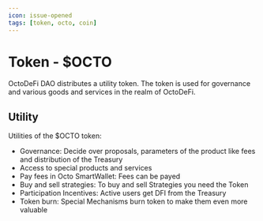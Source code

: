```yaml
---
icon: issue-opened
tags: [token, octo, coin]
---
```

# Token - $OCTO

OctoDeFi DAO distributes a utility token.
The token is used for governance and various goods and services in the realm of OctoDeFi.

## Utility
Utilities of the $OCTO token:
- Governance: Decide over proposals, parameters of the product like fees and distribution of the Treasury
- Access to special products and services 
- Pay fees in Octo SmartWallet: Fees can be payed 
- Buy and sell strategies: To buy and sell Strategies you need the Token
- Participation Incentives: Active users get DFI from the Treasury
- Token burn: Special Mechanisms burn token to make them even more valuable